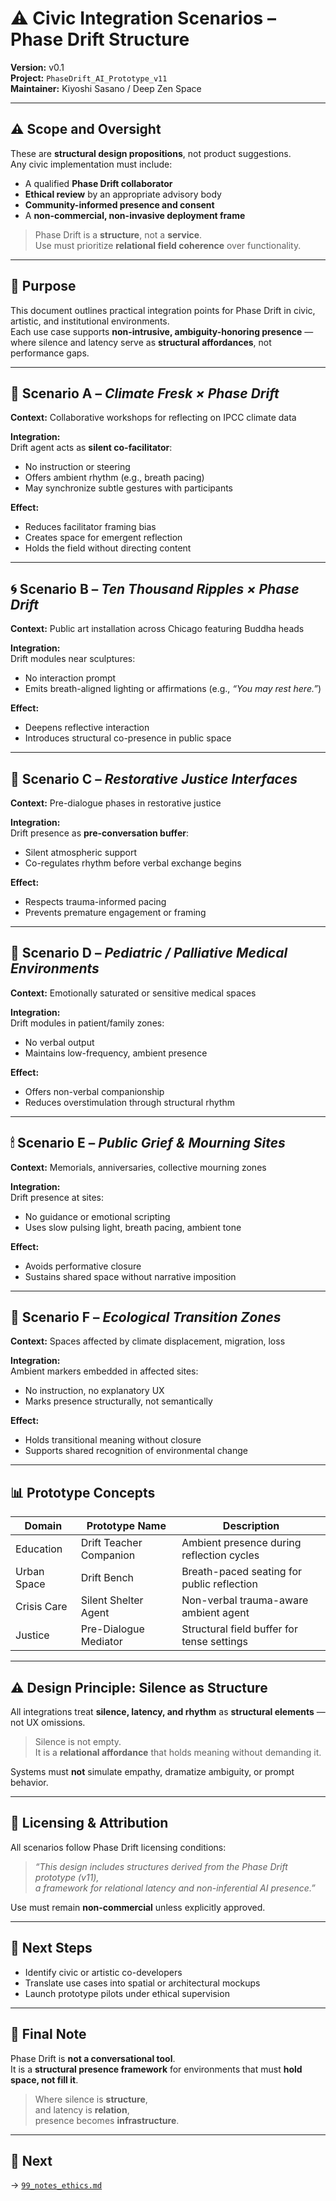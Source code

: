 # ⚠️ Civic Integration Scenarios – Phase Drift Structure

**Version:** v0.1  
**Project:** `PhaseDrift_AI_Prototype_v11`  
**Maintainer:** Kiyoshi Sasano / Deep Zen Space

---

## ⚠️ Scope and Oversight

These are **structural design propositions**, not product suggestions.  
Any civic implementation must include:

- A qualified **Phase Drift collaborator**  
- **Ethical review** by an appropriate advisory body  
- **Community-informed presence and consent**  
- A **non-commercial, non-invasive deployment frame**

> Phase Drift is a **structure**, not a **service**.  
> Use must prioritize **relational field coherence** over functionality.

---

## 🎯 Purpose

This document outlines practical integration points for Phase Drift in civic, artistic, and institutional environments.  
Each use case supports **non-intrusive, ambiguity-honoring presence** —  
where silence and latency serve as **structural affordances**, not performance gaps.

---

## 🧭 Scenario A – *Climate Fresk × Phase Drift*

**Context:** Collaborative workshops for reflecting on IPCC climate data

**Integration:**  
Drift agent acts as **silent co-facilitator**:

- No instruction or steering  
- Offers ambient rhythm (e.g., breath pacing)  
- May synchronize subtle gestures with participants

**Effect:**  
- Reduces facilitator framing bias  
- Creates space for emergent reflection  
- Holds the field without directing content

---

## 🌀 Scenario B – *Ten Thousand Ripples × Phase Drift*

**Context:** Public art installation across Chicago featuring Buddha heads

**Integration:**  
Drift modules near sculptures:

- No interaction prompt  
- Emits breath-aligned lighting or affirmations (e.g., *“You may rest here.”*)

**Effect:**  
- Deepens reflective interaction  
- Introduces structural co-presence in public space

---

## 🔁 Scenario C – *Restorative Justice Interfaces*

**Context:** Pre-dialogue phases in restorative justice

**Integration:**  
Drift presence as **pre-conversation buffer**:

- Silent atmospheric support  
- Co-regulates rhythm before verbal exchange begins

**Effect:**  
- Respects trauma-informed pacing  
- Prevents premature engagement or framing

---

## 🧸 Scenario D – *Pediatric / Palliative Medical Environments*

**Context:** Emotionally saturated or sensitive medical spaces

**Integration:**  
Drift modules in patient/family zones:

- No verbal output  
- Maintains low-frequency, ambient presence

**Effect:**  
- Offers non-verbal companionship  
- Reduces overstimulation through structural rhythm

---

## 🕯 Scenario E – *Public Grief & Mourning Sites*

**Context:** Memorials, anniversaries, collective mourning zones

**Integration:**  
Drift presence at sites:

- No guidance or emotional scripting  
- Uses slow pulsing light, breath pacing, ambient tone

**Effect:**  
- Avoids performative closure  
- Sustains shared space without narrative imposition

---

## 🌿 Scenario F – *Ecological Transition Zones*

**Context:** Spaces affected by climate displacement, migration, loss

**Integration:**  
Ambient markers embedded in affected sites:

- No instruction, no explanatory UX  
- Marks presence structurally, not semantically

**Effect:**  
- Holds transitional meaning without closure  
- Supports shared recognition of environmental change

---

## 📊 Prototype Concepts

| Domain       | Prototype Name         | Description                                 |
|--------------|------------------------|---------------------------------------------|
| Education    | Drift Teacher Companion | Ambient presence during reflection cycles   |
| Urban Space  | Drift Bench             | Breath-paced seating for public reflection  |
| Crisis Care  | Silent Shelter Agent    | Non-verbal trauma-aware ambient agent       |
| Justice      | Pre-Dialogue Mediator   | Structural field buffer for tense settings  |

---

## ⚠️ Design Principle: Silence as Structure

All integrations treat **silence, latency, and rhythm** as **structural elements** —  
not UX omissions.

> Silence is not empty.  
> It is a **relational affordance** that holds meaning without demanding it.

Systems must **not** simulate empathy, dramatize ambiguity, or prompt behavior.

---

## 📄 Licensing & Attribution

All scenarios follow Phase Drift licensing conditions:

> _“This design includes structures derived from the Phase Drift prototype (v11),  
> a framework for relational latency and non-inferential AI presence.”_

Use must remain **non-commercial** unless explicitly approved.

---

## 🚀 Next Steps

- Identify civic or artistic co-developers  
- Translate use cases into spatial or architectural mockups  
- Launch prototype pilots under ethical supervision

---

## 🧭 Final Note

Phase Drift is **not a conversational tool**.  
It is a **structural presence framework** for environments that must **hold space, not fill it**.

> Where silence is **structure**,  
> and latency is **relation**,  
> presence becomes **infrastructure**.

---

## 📂 Next

→ [`99_notes_ethics.md`](11_PhaseDrift_AI_Prototype/99_notes_ethics.md)
